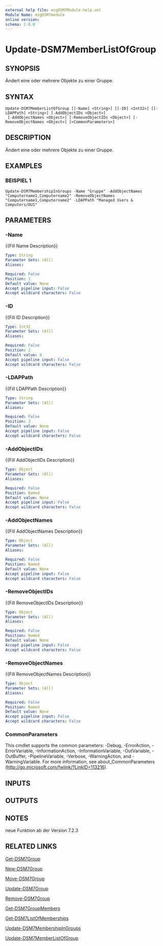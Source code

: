 ```yaml
---
external help file: msgDSM7Module-help.xml
Module Name: msgDSM7module
online version:
schema: 2.0.0
---
```


# Update-DSM7MemberListOfGroup

## SYNOPSIS
Ändert eine oder mehrere Objekte zu einer Gruppe.

## SYNTAX

```
Update-DSM7MemberListOfGroup [[-Name] <String>] [[-ID] <Int32>] [[-LDAPPath] <String>] [-AddObjectIDs <Object>]
 [-AddObjectNames <Object>] [-RemoveObjectIDs <Object>] [-RemoveObjectNames <Object>] [<CommonParameters>]
```

## DESCRIPTION
Ändert eine oder mehrere Objekte zu einer Gruppe.

## EXAMPLES

### BEISPIEL 1
```
Update-DSM7MembershipInGroups -Name "Gruppe" -AddObjectNames "Computername1,Computername2" -RemoveObjectNames "Computername1,Computername2" -LDAPPath "Managed Users & Computers/OU1"
```

## PARAMETERS

### -Name
{{Fill Name Description}}

```yaml
Type: String
Parameter Sets: (All)
Aliases:

Required: False
Position: 1
Default value: None
Accept pipeline input: False
Accept wildcard characters: False
```

### -ID
{{Fill ID Description}}

```yaml
Type: Int32
Parameter Sets: (All)
Aliases:

Required: False
Position: 2
Default value: 0
Accept pipeline input: False
Accept wildcard characters: False
```

### -LDAPPath
{{Fill LDAPPath Description}}

```yaml
Type: String
Parameter Sets: (All)
Aliases:

Required: False
Position: 3
Default value: None
Accept pipeline input: False
Accept wildcard characters: False
```

### -AddObjectIDs
{{Fill AddObjectIDs Description}}

```yaml
Type: Object
Parameter Sets: (All)
Aliases:

Required: False
Position: Named
Default value: None
Accept pipeline input: False
Accept wildcard characters: False
```

### -AddObjectNames
{{Fill AddObjectNames Description}}

```yaml
Type: Object
Parameter Sets: (All)
Aliases:

Required: False
Position: Named
Default value: None
Accept pipeline input: False
Accept wildcard characters: False
```

### -RemoveObjectIDs
{{Fill RemoveObjectIDs Description}}

```yaml
Type: Object
Parameter Sets: (All)
Aliases:

Required: False
Position: Named
Default value: None
Accept pipeline input: False
Accept wildcard characters: False
```

### -RemoveObjectNames
{{Fill RemoveObjectNames Description}}

```yaml
Type: Object
Parameter Sets: (All)
Aliases:

Required: False
Position: Named
Default value: None
Accept pipeline input: False
Accept wildcard characters: False
```

### CommonParameters
This cmdlet supports the common parameters: -Debug, -ErrorAction, -ErrorVariable, -InformationAction, -InformationVariable, -OutVariable, -OutBuffer, -PipelineVariable, -Verbose, -WarningAction, and -WarningVariable. For more information, see about_CommonParameters (http://go.microsoft.com/fwlink/?LinkID=113216).

## INPUTS

## OUTPUTS

## NOTES
neue Funktion ab der Version 7.2.3

## RELATED LINKS

[Get-DSM7Group]()

[New-DSM7Group]()

[Move-DSM7Group]()

[Update-DSM7Group]()

[Remove-DSM7Group]()

[Get-DSM7GroupMembers]()

[Get-DSM7ListOfMemberships]()

[Update-DSM7MembershipInGroups]()

[Update-DSM7MemberListOfGroup]()

